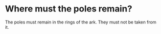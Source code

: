# Where must the poles remain?

The poles must remain in the rings of the ark. They must not be taken from it.
